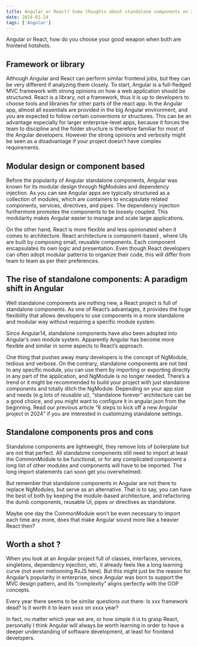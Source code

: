 ```yaml
---
title: Angular or React? Some thoughts about standalone components on 2024
date: 2024-01-24
tags: ['Angular']
---
```


Angular or React, how do you choose your good weapon when both are frontend hotshots.

## Framework or library
Although Angular and React can perform similar frontend jobs, but they can be very different if analyzing them closely. To start, Angular is a full-fledged MVC framework with strong opinions on how a web application should be structured. React is a library, not a framework, thus it is up to developers to choose tools and libraries for other parts of the react app. In the Angular app, almost all essentials are provided in the big Angular environment, and you are expected to follow certain conventions or structures. This can be an advantage especially for larger enterprise-level apps, because it forces the team to discipline and the folder structure is therefore familiar for most of the Angular developers. However the strong opinions and verbosity might be seen as a disadvantage if your project doesn’t have complex requirements.

## Modular design or component based
Before the popularity of Angular standalone components, Angular was known for its modular design through NgModules and dependency injection. As you can see Angular apps are typically structured as a collection of modules, which are containers to encapsulate related components, services, directives, and pipes. The dependency injection furthermore promotes the components to be loosely coupled. This modularity makes Angular easier to manage and scale large applications.

On the other hand, React is more flexible and less opinionated when it comes to architecture. React architecture is component-based , where UIs are built by composing small, reusable components. Each component encapsulates its own logic and presentation. Even though React developers can often adopt modular patterns to organize their code, this will differ from team to team as per their preferences.

## The rise of standalone components: A paradigm shift in Angular
Well standalone components are nothing new, a React project is full of standalone components. As one of React’s advantages, it provides the huge flexibility that allows developers to use components in a more standalone and modular way without requiring a specific module system.

Since Angular14, standalone components have also been adopted into Angular’s own module system. Apparently Angular has become more flexible and similar in some aspects to React’s approach.

One thing that pushes away many developers is the concept of NgModule, tedious and verbose. On the contrary, standalone components are not tied to any specific module, you can use them by importing or exporting directly in any part of the application, and NgModule is no longer needed. There’s a trend or it might be recommended to build your project with just standalone components and totally ditch the NgModule. Depending on your app size and needs (e.g.lots of reusable ui), “standalone forever” architecture can be a good choice, and you might want to configure it in angular.json from the beginning. Read our previous article “6 steps to kick off a new Angular project in 2024” if you are interested in customizing standalone settings.

## Standalone components pros and cons
Standalone components are lightweight, they remove lots of boilerplate but are not that perfect. All standalone components still need to import at least the CommonModule to be functional, or for any complicated component a long list of other modules and components will have to be imported. The long import statements can soon get you overwhelmed.

But remember that standalone components in Angular are not there to replace NgModules, but serve as an alternative. That is to say, you can have the best of both by keeping the module-based architecture, and refactoring the dumb components, reusable UI, pipes or directives as standalone.

Maybe one day the CommonModule won’t be even necessary to import each time any more, does that make Angular sound more like a heavier React then?

## Worth a shot ?
When you look at an Angular project full of classes, interfaces, services, singletons, dependency injection, etc, it already feels like a long learning curve (not even metionning RxJS here). But this might just be the reason for Angular’s popularity in enterprise, since Angular was born to support the MVC design pattern, and its “complexity” aligns perfectly with the OOP concepts.

Every year there seems to be similar questions out there: Is xxx framework dead? Is it worth it to learn xxxx on xxxx year?

In fact, no matter which year we are, or how simple it is to grasp React, personally I think Angular will always be worth learning in order to have a deeper understanding of software development, at least for frontend developers.